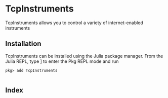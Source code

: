 # TcpInstruments

TcpInstruments allows you to control a variety of internet-enabled instruments

## Installation
TcpInstruments can be installed using the Julia package manager. From the Julia REPL, type ] to enter the Pkg REPL mode and run

```
pkg> add TcpInstruments
```

```@contents
```

## Index
```@index
```
